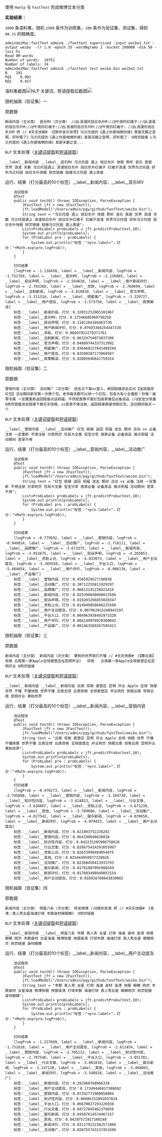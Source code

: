 使用 `Hanlp` 与 `FastText` 完成微博文本分类

**实验结果：**

`1600` 条语料集，随机 `1500` 条作为训练集，`100` 条作为验证集、测试集，得到 `90.1%` 的精确度。

```
admindeiMac:fastText admin$ ./fasttext supervised -input weibo1.txt -output weibo  -lr 1.0 -epoch 35 -wordNgrams 2 -bucket 200000 -dim 50 -loss hs
Read 0M words
Number of words:  10751
Number of labels: 34
admindeiMac:fastText admin$ ./fasttext test weibo.bin weibo2.txt 
N    101
P@1    0.901
R@1    0.457
```

语料集截图![](/assets/11111.png)NLP 关键词、短语提取后截图![](/assets/22222.png)

随机抽取（验证集）一

原数据

```
新闻内容（主分类） 音乐MV（次分类） //@L浪漫的旭日东升M://@午夜的红裙子://@L浪漫的旭日东升M://@午夜的红裙子://@L浪漫的旭日东升M://@午夜的红裙子: //@L浪漫的旭日东升M 转 // #天天快报# 《【聆听音乐世界】乌兰托娅的《遇上你是咱俩的缘》真是天籁之音啊，好听极了》乌兰托娅的《遇上你是咱俩的缘》真是天籁之音啊，好听极了. O网页链接 L乌兰托娅的《遇上你是咱俩的缘》真是天籁之音... ​​​​
```

`NLP` 文本处理（[关键词提取](http://www.hankcs.com/nlp/textrank-algorithm-to-extract-the-keywords-java-implementation.html)和[短语提取](http://www.hankcs.com/nlp/extraction-and-identification-of-mutual-information-about-the-phrase-based-on-information-entropy.html)）

```
__label__新闻内容 __label__音乐MV 乌兰托娅 遇上 旭日东升 快报 聆听 音乐 真是 世界 浪漫 天籁 乌兰托娅遇上 浪漫旭日东升 旭日东升红裙子 红裙子浪漫 世界乌兰托娅 好听乌兰托娅 旭日东升快报 网页链接 链接乌兰托娅 遇上真是
```

运行、结果（打分最高的10个标签）\_\_label\_\_新闻内容，\_\_label\_\_音乐MV

```
    测试程序
    @Test
    public void test0() throws IOException, ParseException {    
        JFastText jft = new JFastText();
        jft.loadModel("/Users/admin/pqy/github/fastText/weibo.bin");
        String text = "乌兰托娅 遇上 旭日东升 快报 聆听 音乐 真是 世界 浪漫 天籁 乌兰托娅遇上 浪漫旭日东升 旭日东升红裙子 红裙子浪漫 世界乌兰托娅 好听乌兰托娅 旭日东升快报 网页链接 链接乌兰托娅 遇上真是";
        List<ProbLabel> probLabels = jft.predictProba(text,10);
        System.out.println(probLabels);
        for (ProbLabel pro : probLabels) {
            System.out.println("标签："+pro.label+"，打分："+Math.exp(pro.logProb));
        }
    }

    打印结果
    [logProb = -1.138458, label = __label__新闻内容, logProb = -1.751769, label = __label__音乐MV, logProb = -2.136085, label = __label__投诉声明, logProb = -2.564820, label = __label__用户新闻评价, logProb = -2.703368, label = __label__求助, logProb = -2.760699, label = __label__法制新闻, logProb = -3.018030, label = __label__官方声明, logProb = -3.311314, label = __label__明星推广, logProb = -3.329727, label = __label__用户提及, logProb = -3.573750, label = __label__政策解读]
    标签：__label__新闻内容，打分：0.32031252065101967
    标签：__label__音乐MV，打分：0.17346685969750258
    标签：__label__投诉声明，打分：0.1181164169463739
    标签：__label__用户新闻评价，打分：0.07693304254447338
    标签：__label__求助，打分：0.06697953279371761
    标签：__label__法制新闻，打分：0.06324754073837206
    标签：__label__官方声明，打分：0.04889744337313992
    标签：__label__明星推广，打分：0.036468227841489294
    标签：__label__用户提及，打分：0.03580287173068947
    标签：__label__政策解读，打分：0.02805046641759324
```

随机抽取（验证集）二

原数据

```
营销内容（主分类） 活动推广（次分类） 进去点下载vx登入，再回链接进去后点【送祝福领红包】活动期间新号第一次两个包，老号每天都可以领一个红包，包有大有小全看脸！秒推！破零专属 一定要重新返回链接点送祝福，不然就是券不是红包居家撸包必备良品 //@宝宝分享菌 O网页链接进去链接下载天天快报，vx登录不用注册，返回链接直接领取红包，活动期间每天一个 ​​​​
```

`NLP` 文本处理（[关键词提取](http://www.hankcs.com/nlp/textrank-algorithm-to-extract-the-keywords-java-implementation.html)和[短语提取](http://www.hankcs.com/nlp/extraction-and-identification-of-mutual-information-about-the-phrase-based-on-information-entropy.html)）

```
__label__营销内容 __label__活动推广 红包 链接 返回 祝福 进去 期间 活动 vx 必备 注册 一定重新 不用注册 分享网页 包有大全看 宝宝分享 居家必备 必备良品 接点祝福 活动期间 登录不用
```

运行、结果（打分最高的10个标签）\_\_label\_\_营销内容，\_\_label\_\_活动推广

```
    测试程序
    @Test
    public void test0() throws IOException, ParseException {    
        JFastText jft = new JFastText();
        jft.loadModel("/Users/admin/pqy/github/fastText/weibo.bin");
        String text = "红包 链接 返回 祝福 进去 期间 活动 vx 必备 注册 一定重新 不用注册 分享网页 包有大全看 宝宝分享 居家必备 必备良品 接点祝福 活动期间 登录不用";
        List<ProbLabel> probLabels = jft.predictProba(text,10);
        System.out.println(probLabels);
        for (ProbLabel pro : probLabels) {
            System.out.println("标签："+pro.label+"，打分："+Math.exp(pro.logProb));
        }
    }

    打印结果
    [logProb = -0.779592, label = __label__营销内容, logProb = -0.949014, label = __label__活动推广, logProb = -2.716111, label = __label__品牌推广, logProb = -3.673375, label = __label__新闻内容, logProb = -3.952675, label = __label__投诉声明, logProb = -4.203053, label = __label__求助上访, logProb = -4.833073, label = __label__用户主动提及, logProb = -5.305556, label = __label__平台入口, logProb = -5.484654, label = __label__用户评价, logProb = -6.006136, label = __label__产品推广]
    标签：__label__营销内容，打分：0.4585929527198938
    标签：__label__活动推广，打分：0.38712255811929297
    标签：__label__品牌推广，打分：0.06613141226821419
    标签：__label__新闻内容，打分：0.025390640608013566
    标签：__label__投诉声明，打分：0.019203266855028347
    标签：__label__求助上访，打分：0.014949858046225568
    标签：__label__用户主动提及，打分：0.007962015248943197
    标签：__label__平台入口，打分：0.004963938402973328
    标签：__label__用户评价，打分：0.004149970929360042
    标签：__label__产品推广，打分：0.002463589267595421
```

随机抽取（验证集）三

原数据

```
新闻内容（主分类） 新闻内容（次分类） 果粉的世界我们不懂 // #天天快报# 《【瞰云南】惊艳 云南第一家Apple全球直营店在昆明开业》  惊艳   云南第一家Apple全球直营店在昆明开业 O网页链接 ​​​​
```

`NLP` 文本处理（[关键词提取](http://www.hankcs.com/nlp/textrank-algorithm-to-extract-the-keywords-java-implementation.html)和[短语提取](http://www.hankcs.com/nlp/extraction-and-identification-of-mutual-information-about-the-phrase-based-on-information-entropy.html)）

```
__label__新闻内容 __label__新闻内容 云南 惊艳 直营店 昆明 开业 Apple 全球 快报 世界 不懂 不懂快报 世界不懂 云南全球 云南惊艳 全球直营店 开业网页 快报云南 惊艳云南 昆明开业 果粉世界
```

运行、结果（打分最高的10个标签）\_\_label\_\_新闻内容，\_\_label\_\_营销内容

```
    测试程序
    @Test
    public void test0() throws IOException, ParseException {    
        JFastText jft = new JFastText();
        jft.loadModel("/Users/admin/pqy/github/fastText/weibo.bin");
        String text = "云南 惊艳 直营店 昆明 开业 Apple 全球 快报 世界 不懂 不懂快报 世界不懂 云南全球 云南惊艳 全球直营店 开业网页 快报云南 惊艳云南 昆明开业 果粉世界";
        List<ProbLabel> probLabels = jft.predictProba(text,10);
        System.out.println(probLabels);
        for (ProbLabel pro : probLabels) {
            System.out.println("标签："+pro.label+"，打分："+Math.exp(pro.logProb));
        }
    }
    打印结果
    [logProb = -0.476273, label = __label__新闻内容, logProb = -2.745898, label = __label__营销内容, logProb = -3.164738, label = __label__知识性内容, logProb = -3.624013, label = __label__行业文章, logProb = -3.636667, label = __label__求助上访, logProb = -3.671238, label = __label__其他, logProb = -3.789606, label = __label__活动推广, logProb = -4.027542, label = __label__娱乐新闻, logProb = -4.039658, label = __label__新闻评价, logProb = -4.079453, label = __label__用户主动提及]
    标签：__label__新闻内容，打分：0.621093752236202
    标签：__label__营销内容，打分：0.064190646636016
    标签：__label__知识性内容，打分：0.042225205908758626
    标签：__label__行业文章，打分：0.026675414391655997
    标签：__label__求助上访，打分：0.02633999494054075
    标签：__label__其他，打分：0.025444950977320926
    标签：__label__活动推广，打分：0.02260450413933793
    标签：__label__娱乐新闻，打分：0.01781807095900549
    标签：__label__新闻评价，打分：0.017603498949053154
    标签：__label__用户主动提及，打分：0.016916708643830082
```

随机抽取（验证集）四

原数据

```
新闻内容（主分类） 明星八卦（次分类） 转发微博 //@我的澎湃 转 // #天天快报# 《高清：真人秀女星海滩打球 丰腴身材辣眼睛》 O网页链接 ​​​​
```

`NLP` 文本处理（[关键词提取](http://www.hankcs.com/nlp/textrank-algorithm-to-extract-the-keywords-java-implementation.html)和[短语提取](http://www.hankcs.com/nlp/extraction-and-identification-of-mutual-information-about-the-phrase-based-on-information-entropy.html)）

```
__label__新闻内容 __label__明星八卦 丰腴 真人秀 女星 打球 海滩 身材 高清 快报 眼睛 网页 丰腴身材 女星海滩 微博快报 快报高清 打球丰腴 海滩打球 真人秀女星 眼睛网页 网页链接 身材眼睛
```

运行、结果（打分最高的10个标签）\_\_label\_\_新闻内容，\_\_label\_\_用户主动提及

```
	测试程序
	@Test
	public void test0() throws IOException, ParseException {	
		JFastText jft = new JFastText();
		jft.loadModel("/Users/admin/pqy/github/fastText/weibo.bin");
		String text = "丰腴 真人秀 女星 打球 海滩 身材 高清 快报 眼睛 网页 丰腴身材 女星海滩 微博快报 快报高清 打球丰腴 海滩打球 真人秀女星 眼睛网页 网页链接 身材眼睛";
        List<ProbLabel> probLabels = jft.predictProba(text,10);
        System.out.println(probLabels);
        for (ProbLabel pro : probLabels) {
			System.out.println("标签："+pro.label+"，打分："+Math.exp(pro.logProb));
		}
	}
	
	打印结果
	[logProb = -1.227689, label = __label__新闻内容, logProb = -1.751610, label = __label__用户主动提及, logProb = -2.611454, label = __label__营销内容, logProb = -2.705132, label = __label__知识性内容, logProb = -2.707546, label = __label__平台入口, logProb = -3.051701, label = __label__行业文章, logProb = -3.081810, label = __label__娱乐新闻, logProb = -3.147120, label = __label__其他, logProb = -3.468003, label = __label__新闻评价, logProb = -3.548918, label = __label__活动推广]
	标签：__label__新闻内容，打分：0.292968768966334
	标签：__label__用户主动提及，打分：0.17349446817388692
	标签：__label__营销内容，打分：0.07342771900058004
	标签：__label__知识性内容，打分：0.06686152892037624
	标签：__label__平台入口，打分：0.06670027293226938
	标签：__label__行业文章，打分：0.04727845462376656
	标签：__label__娱乐新闻，打分：0.04587614574467157
	标签：__label__其他，打分：0.04297572917160248
	标签：__label__新闻评价，打分：0.031179232381571866
	标签：__label__活动推广，打分：0.028755743137451696
```



